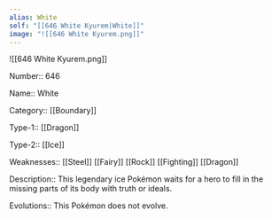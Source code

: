```yaml
---
alias: White
self: "[[646 White Kyurem|White]]"
image: "![[646 White Kyurem.png]]"
---
```


![[646 White Kyurem.png]]


Number:: 646

Name:: White

Category:: [[Boundary]]

Type-1:: [[Dragon]]

Type-2:: [[Ice]]

Weaknesses:: [[Steel]] [[Fairy]] [[Rock]] [[Fighting]] [[Dragon]]

Description:: This legendary ice Pokémon waits for a hero to fill in the missing parts of its body with truth or ideals.

Evolutions:: This Pokémon does not evolve.
